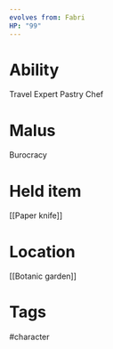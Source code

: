 ```yaml
---
evolves from: Fabri
HP: "99"
---
```

# Ability

Travel Expert
Pastry Chef 

# Malus

Burocracy

# Held item

[[Paper knife]]

# Location

[[Botanic garden]]

# Tags

#character